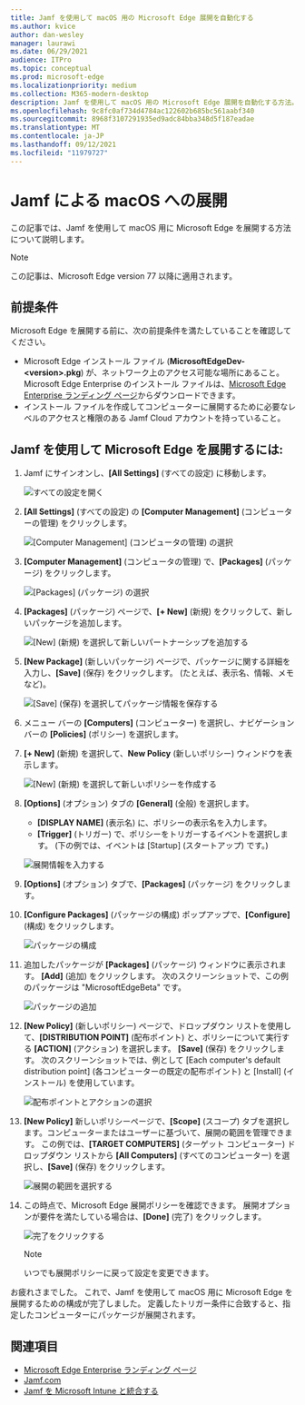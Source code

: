 ```yaml
---
title: Jamf を使用して macOS 用の Microsoft Edge 展開を自動化する
ms.author: kvice
author: dan-wesley
manager: laurawi
ms.date: 06/29/2021
audience: ITPro
ms.topic: conceptual
ms.prod: microsoft-edge
ms.localizationpriority: medium
ms.collection: M365-modern-desktop
description: Jamf を使用して macOS 用の Microsoft Edge 展開を自動化する方法。
ms.openlocfilehash: 9c8fc0af734d4784ac122602b685bc561aabf340
ms.sourcegitcommit: 8968f3107291935ed9adc84bba348d5f187eadae
ms.translationtype: MT
ms.contentlocale: ja-JP
ms.lasthandoff: 09/12/2021
ms.locfileid: "11979727"
---
```

# <a name="deploy-to-macos-with-jamf"></a>Jamf による macOS への展開

この記事では、Jamf を使用して macOS 用に Microsoft Edge を展開する方法について説明します。

> [!NOTE]
> この記事は、Microsoft Edge version 77 以降に適用されます。

## <a name="prerequisites"></a>前提条件

Microsoft Edge を展開する前に、次の前提条件を満たしていることを確認してください。

- Microsoft Edge インストール ファイル (**MicrosoftEdgeDev-\<version\>.pkg**) が、ネットワーク上のアクセス可能な場所にあること。 Microsoft Edge Enterprise のインストール ファイルは、[Microsoft Edge Enterprise ランディング ページ](https://aka.ms/EdgeEnterprise)からダウンロードできます。
- インストール ファイルを作成してコンピューターに展開するために必要なレベルのアクセスと権限のある Jamf Cloud アカウントを持っていること。

## <a name="to-deploy-microsoft-edge-using-jamf"></a>Jamf を使用して Microsoft Edge を展開するには:

1. Jamf にサインオンし、**[All Settings]** (すべての設定) に移動します。

    ![すべての設定を開く](./media/mac-deploy/jamf-dash-main-open-settings.png)

2. **[All Settings]** (すべての設定) の **[Computer Management]** (コンピューターの管理) をクリックします。

    ![[Computer Management] (コンピュータの管理) の選択](./media/mac-deploy/jamf-all-settings-computer-mgmt.png)

3. **[Computer Management]** (コンピュータの管理) で、**[Packages]** (パッケージ) をクリックします。

    ![[Packages] (パッケージ) の選択](./media/mac-deploy/jamf-all-settings-computer-mgmt-pkgs.png)

4. **[Packages]** (パッケージ) ページで、**[+ New]** (新規) をクリックして、新しいパッケージを追加します。

    ![[New] (新規) を選択して新しいパートナーシップを追加する](./media/mac-deploy/jamf-all-settings-computer-mgmt-new-pkg.png)

5. **[New Package]** (新しいパッケージ) ページで、パッケージに関する詳細を入力し、**[Save]** (保存) をクリックします。 (たとえば、表示名、情報、メモなど)。

    ![[Save] (保存) を選択してパッケージ情報を保存する](./media/mac-deploy/jamf-all-settings-computer-mgmt-save-pkg-info.png)

6. メニュー バーの **[Computers]** (コンピューター) を選択し、ナビゲーション バーの **[Policies]** (ポリシー) を選択します。

7. **[+ New]** (新規) を選択して、**New Policy** (新しいポリシー) ウィンドウを表示します。

    ![[New] (新規) を選択して新しいポリシーを作成する](./media/mac-deploy/jamf-all-settings-computer-new-policy.png)

8. **[Options]** (オプション) タブの **[General]** (全般) を選択します。

    - **[DISPLAY NAME]** (表示名) に、ポリシーの表示名を入力します。
    - **[Trigger]** (トリガー) で、ポリシーをトリガーするイベントを選択します。 (下の例では、イベントは [Startup] (スタートアップ) です。)

    ![展開情報を入力する](./media/mac-deploy/jamf-all-settings-computer-cfg-policy.png)

9. **[Options]** (オプション) タブで、**[Packages]** (パッケージ) をクリックします。

10. **[Configure Packages]** (パッケージの構成) ポップアップで、**[Configure]** (構成) をクリックします。

    ![パッケージの構成](./media/mac-deploy/jamf-all-settings-computer-policy-pkg-configure.png)

11. 追加したパッケージが **[Packages]** (パッケージ) ウィンドウに表示されます。 **[Add]** (追加) をクリックします。 次のスクリーンショットで、この例のパッケージは "MicrosoftEdgeBeta" です。

    ![パッケージの追加](./media/mac-deploy/jamf-all-settings-computer-policy-pkg-add-beta.png)

12. **[New Policy]** (新しいポリシー) ページで、ドロップダウン リストを使用して、**[DISTRIBUTION POINT]** (配布ポイント) と、ポリシーについて実行する **[ACTION]** (アクション) を選択します。 **[Save]** (保存) をクリックします。 次のスクリーンショットでは、例として [Each computer's default distribution point] (各コンピューターの既定の配布ポイント) と [Install] (インストール) を使用しています。

    ![配布ポイントとアクションの選択](./media/mac-deploy/jamf-all-settings-computer-mgmt-pkg-cfg-distro.png)

13. **[New Policy]** 新しいポリシーページで、**[Scope]** (スコープ) タブを選択します。コンピューターまたはユーザーに基づいて、展開の範囲を管理できます。 この例では、**[TARGET COMPUTERS]** (ターゲット コンピューター) ドロップダウン リストから **[All Computers]** (すべてのコンピューター) を選択し、**[Save]** (保存) をクリックします。

    ![展開の範囲を選択する](./media/mac-deploy/jamf-all-settings-computer-mgmt-add-target.png)

14. この時点で、Microsoft Edge 展開ポリシーを確認できます。 展開オプションが要件を満たしている場合は、**[Done]** (完了) をクリックします。

    ![完了をクリックする](./media/mac-deploy/jamf-all-settings-computer-mgmt-finish-add-deployment.png)

    > [!NOTE]
    > いつでも展開ポリシーに戻って設定を変更できます。

お疲れさまでした。 これで、Jamf を使用して macOS 用に Microsoft Edge を展開するための構成が完了しました。 定義したトリガー条件に合致すると、指定したコンピューターにパッケージが展開されます。

## <a name="see-also"></a>関連項目

- [Microsoft Edge Enterprise ランディング ページ](https://aka.ms/EdgeEnterprise)
- [Jamf.com](https://www.jamf.com/)
- [Jamf を Microsoft Intune と統合する](/intune/conditional-access-integrate-jamf)